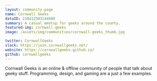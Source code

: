 ```yaml
---
layout: community-page
name: Cornwall Geeks
dataID: 218412503144680
summary: A casual meetup for geeks around the county.
featured-img: cornwall-geeks
image: /assets/img/communities/cornwall-geeks_thumb.jpg

twitter: CornwallGeeks
slack: https://join.cornwallgeeks.net/
website: https://cornwallgeeks.github.io/
github: cornwallgeeks
---
```

Cornwall Geeks is an online & offline community of people that talk about geeky stuff.
Programming, design, and gaming are a just a few examples.
